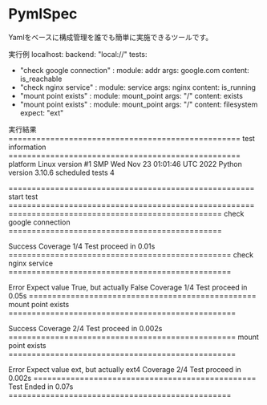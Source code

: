 # PymlSpec
Yamlをベースに構成管理を誰でも簡単に実施できるツールです。

実行例
localhost:
  backend: "local://"
  tests:
  - "check google connection" :
      module: addr 
      args: google.com
      content: is_reachable
  - "check nginx service" :
      module: service
      args: nginx
      content: is_running
  - "mount point exists" :
      module: mount_point
      args: "/"
      content: exists
  - "mount point exists" :
      module: mount_point
      args: "/"
      content: filesystem
      expect: "ext"
      
   実行結果
   ==================================================  test information  ==================================================
platform Linux version #1 SMP Wed Nov 23 01:01:46 UTC 2022
Python version 3.10.6
scheduled tests 4


=====================================================  start test  =====================================================
==============================================  check google connection  ==============================================


Success
Coverage 1/4
Test proceed in 0.01s
================================================  check nginx service  ================================================


Error
Expect value True, but actually False
Coverage 1/4
Test proceed in 0.05s
=================================================  mount point exists  =================================================


Success
Coverage 2/4
Test proceed in 0.002s
=================================================  mount point exists  =================================================


Error
Expect value ext, but actually ext4
Coverage 2/4
Test proceed in 0.002s
================================================  Test Ended in 0.07s  ================================================
